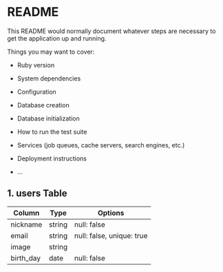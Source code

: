 # README

This README would normally document whatever steps are necessary to get the
application up and running.

Things you may want to cover:

* Ruby version

* System dependencies

* Configuration

* Database creation

* Database initialization

* How to run the test suite

* Services (job queues, cache servers, search engines, etc.)

* Deployment instructions

* ...

## 1. users Table
|Column|Type|Options|
|------|----|-------|
|nickname|string|null: false|
|email|string|null: false, unique: true|
|image|string|
|birth_day|date|null: false|